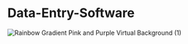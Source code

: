 # Data-Entry-Software
![Rainbow Gradient Pink and Purple Virtual Background (1)](https://github.com/ashwinx09/Data-Entry-Software/assets/171764710/f70e398a-bc74-4843-8118-f2d843f76dd3)
